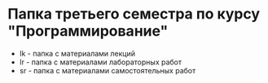 # Папка третьего семестра по курсу "Программирование"

* lk - папка с материалами лекций
* lr - папка с материалами лабораторных работ
* sr - папка с материалами самостоятельных работ